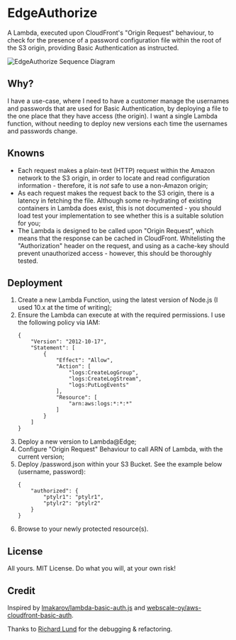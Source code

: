 # EdgeAuthorize
A Lambda, executed upon CloudFront's "Origin Request" behaviour, to check for the presence of a password configuration
file within the root of the S3 origin, providing Basic Authentication as instructed.

![EdgeAuthorize Sequence Diagram](https://ptylr.com/img/repos/edgeauthorize-sequence-diagram.png "EdgeAuthorize Sequence Diagram")

## Why?
I have a use-case, where I need to have a customer manage the usernames and passwords that are used for Basic
Authentication, by deploying a file to the one place that they have access (the origin). I want a single Lambda
function, without needing to deploy new versions each time the usernames and passwords change.

## Knowns
* Each request makes a plain-text (HTTP) request within the Amazon network to the S3 origin, in order to locate and read
configuration information - therefore, it is _not_ safe to use a non-Amazon origin;
* As each request makes the request back to the S3 origin, there is a latency in fetching the file. Although some
re-hydrating of existing containers in Lambda does exist, this is not documented - you should load test your implementation to see whether this is a suitable solution for you;
* The Lambda is designed to be called upon "Origin Request", which means that the response can be cached in CloudFront.
Whitelisting the "Authorization" header on the request, and using as a cache-key should prevent unauthorized access - however, this should be thoroughly tested.

## Deployment
1) Create a new Lambda Function, using the latest version of Node.js (I used 10.x at the time of writing);
2) Ensure the Lambda can execute at with the required permissions. I use the following policy via IAM:
    ```
    {
        "Version": "2012-10-17",
        "Statement": [
            {
                "Effect": "Allow",
                "Action": [
                    "logs:CreateLogGroup",
                    "logs:CreateLogStream",
                    "logs:PutLogEvents"
                ],
                "Resource": [
                    "arn:aws:logs:*:*:*"
                ]
            }
        ]
    }
    ```
3) Deploy a new version to Lambda@Edge;
4) Configure "Origin Request" Behaviour to call ARN of Lambda, with the current version;
5) Deploy /password.json within your S3 Bucket. See the example below (username, password):
    ```
    {
        "authorized": {
            "ptylr1": "ptylr1",
            "ptylr2": "ptylr2"
        }
    }
    ```
6) Browse to your newly protected resource(s).

## License
All yours. MIT License. Do what you will, at your own risk!

## Credit
Inspired by <a href="https://gist.github.com/lmakarov/e5984ec16a76548ff2b278c06027f1a4" target="_blank">lmakarov/lambda-basic-auth.js</a> and <a href="https://github.com/webscale-oy/aws-cloudfront-basic-auth" target="_blank">webscale-oy/aws-cloudfront-basic-auth</a>.

Thanks to <a href="https://github.com/richard-lund">Richard Lund</a> for the debugging & refactoring.